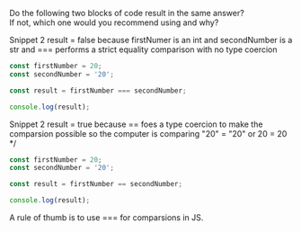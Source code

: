 
Do the following two blocks of code result in the same answer?  
If not, which one would you recommend using and why?


Snippet 2
result = false because firstNumer is an int and secondNumber is a str
and === performs a strict equality comparison with no type coercion
```javascript
const firstNumber = 20;
const secondNumber = '20';

const result = firstNumber === secondNumber;

console.log(result);
```

Snippet 2
result = true because == foes a type coercion to make the comparsion possible
so the computer is comparing "20" = "20" or 20 = 20 */
```javascript
const firstNumber = 20;
const secondNumber = '20';

const result = firstNumber == secondNumber;

console.log(result);
```

A rule of thumb is to use === for comparsions in JS.
